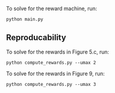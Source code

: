 To solve for the reward machine, run:
```bash
python main.py
```
## Reproducability

To solve for the rewards in Figure 5.c, run:
```
python compute_rewards.py --umax 2
```

To solve for the rewards in Figure 9, run:
```
python compute_rewards.py --umax 3
```
